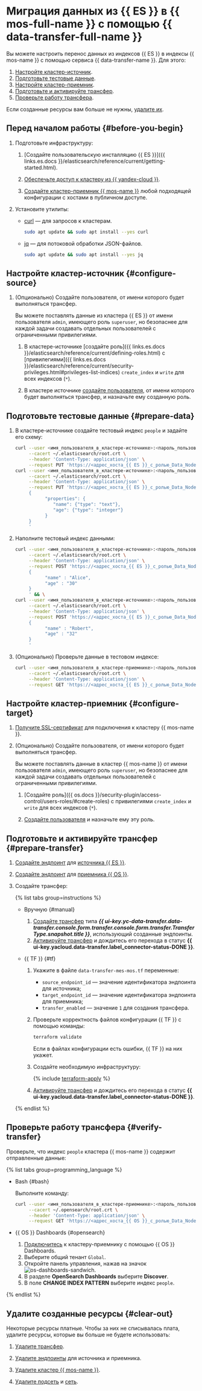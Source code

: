 # Миграция данных из {{ ES }} в {{ mos-full-name }} с помощью {{ data-transfer-full-name }}


Вы можете настроить перенос данных из индексов {{ ES }} в индексы {{ mos-name }} с помощью сервиса {{ data-transfer-name }}. Для этого:

1. [Настройте кластер-источник](#configure-source).
1. [Подготовьте тестовые данные](#prepare-data).
1. [Настройте кластер-приемник](#configure-target).
1. [Подготовьте и активируйте трансфер](#prepare-transfer).
1. [Проверьте работу трансфера](#verify-transfer).

Если созданные ресурсы вам больше не нужны, [удалите их](#clear-out).

## Перед началом работы {#before-you-begin}

1. Подготовьте инфраструктуру:

    
    1. [Создайте пользовательскую инсталляцию {{ ES }}]({{ links.es.docs }}/elasticsearch/reference/current/getting-started.html).

    1. [Обеспечьте доступ к кластеру из {{ yandex-cloud }}](../../../data-transfer/concepts/network.md#source-external).

    1. [Создайте кластер-приемник {{ mos-name }}](../../../managed-opensearch/operations/cluster-create.md) любой подходящей конфигурации с хостами в публичном доступе.


1. Установите утилиты:

    * [curl](https://curl.se/) — для запросов к кластерам.

        ```bash
        sudo apt update && sudo apt install --yes curl
        ```

    * [jq](https://stedolan.github.io/jq/) — для потоковой обработки JSON-файлов.

        ```bash
        sudo apt update && sudo apt install --yes jq
        ```

## Настройте кластер-источник {#configure-source}


1. (Опционально) Создайте пользователя, от имени которого будет выполняться трансфер.

    Вы можете поставлять данные из кластера {{ ES }} от имени пользователя `admin`, имеющего роль `superuser`, но безопаснее для каждой задачи создавать отдельных пользователей с ограниченными привилегиями.

    1. В кластере-источнике [создайте роль]({{ links.es.docs }}/elasticsearch/reference/current/defining-roles.html) с [привилегиями]({{ links.es.docs }}/elasticsearch/reference/current/security-privileges.html#privileges-list-indices) `create_index` и `write` для всех индексов (`*`).

    1. В кластере источнике [создайте пользователя](../../../managed-elasticsearch/operations/cluster-users.md), от имени которого будет выполняться трансфер, и назначьте ему созданную роль.

## Подготовьте тестовые данные {#prepare-data}

1. В кластере-источнике создайте тестовый индекс `people` и задайте его схему:

    ```bash
    curl --user <имя_пользователя_в_кластере-источнике>:<пароль_пользователя_в_кластере-источнике> \
         --cacert ~/.elasticsearch/root.crt \
         --header 'Content-Type: application/json' \
         --request PUT 'https://<адрес_хоста_{{ ES }}_с_ролью_Data_Node>:{{ port-mes }}/people' && \
    curl --user <имя_пользователя_в_кластере-источнике>:<пароль_пользователя_в_кластере-источнике> \
         --cacert ~/.elasticsearch/root.crt \
         --header 'Content-Type: application/json' \
         --request PUT 'https://<адрес_хоста_{{ ES }}_с_ролью_Data_Node>:{{ port-mes }}/people/_mapping?pretty' -d'
         {
               "properties": {
                  "name": {"type": "text"},
                  "age": {"type": "integer"}
               }
         }
         '
    ```

1. Наполните тестовый индекс данными:

    ```bash
    curl --user <имя_пользователя_в_кластере-источнике>:<пароль_пользователя_в_кластере-источнике> \
         --cacert ~/.elasticsearch/root.crt \
         --header 'Content-Type: application/json' \
         --request POST 'https://<адрес_хоста_{{ ES }}_с_ролью_Data_Node>:{{ port-mes }}/people/_doc/?pretty' -d'
         {
               "name" : "Alice",
               "age" : "30"
         }
         ' && \
    curl --user <имя_пользователя_в_кластере-источнике>:<пароль_пользователя_в_кластере-источнике> \
         --cacert ~/.elasticsearch/root.crt \
         --header 'Content-Type: application/json' \
         --request POST 'https://<адрес_хоста_{{ ES }}_с_ролью_Data_Node>:{{ port-mes }}/people/_doc/?pretty' -d'
         {
               "name" : "Robert",
               "age" : "32"
         }
         '
    ```

1. (Опционально) Проверьте данные в тестовом индексе:

    ```bash
    curl --user <имя_пользователя_в_кластере-приемнике>:<пароль_пользователя_в_кластере-приемнике> \
         --cacert ~/.elasticsearch/root.crt \
         --header 'Content-Type: application/json' \
         --request GET 'https://<адрес_хоста_{{ ES }}_с_ролью_Data_Node>:{{ port-mes }}/people/_search?pretty'
    ```

## Настройте кластер-приемник {#configure-target}

1. [Получите SSL-сертификат](../../../managed-opensearch/operations/connect.md#ssl-certificate) для подключения к кластеру {{ mos-name }}.

1. (Опционально) Создайте пользователя, от имени которого будет выполняться трансфер.

    Вы можете поставлять данные в кластер {{ mos-name }} от имени пользователя `admin`, имеющего роль `superuser`, но безопаснее для каждой задачи создавать отдельных пользователей с ограниченными привилегиями.

    1. [Создайте роль]({{ os.docs }}/security-plugin/access-control/users-roles/#create-roles) с привилегиями `create_index` и `write` для всех индексов (`*`).

    1. [Создайте пользователя](../../../managed-opensearch/operations/cluster-users.md) и назначьте ему эту роль.

## Подготовьте и активируйте трансфер {#prepare-transfer}

1. [Создайте эндпоинт](../../../data-transfer/operations/endpoint/index.md#create) для [источника {{ ES }}](../../../data-transfer/operations/endpoint/source/elasticsearch.md).

1. [Создайте эндпоинт](../../../data-transfer/operations/endpoint/index.md#create) для [приемника {{ OS }}](../../../data-transfer/operations/endpoint/target/opensearch.md).

1. Создайте трансфер:

    {% list tabs group=instructions %}

    - Вручную {#manual}

        1. [Создайте трансфер](../../../data-transfer/operations/transfer.md#create) типа **_{{ ui-key.yc-data-transfer.data-transfer.console.form.transfer.console.form.transfer.TransferType.snapshot.title }}_**, использующий созданные эндпоинты.
        1. [Активируйте трансфер](../../../data-transfer/operations/transfer.md#activate) и дождитесь его перехода в статус **{{ ui-key.yacloud.data-transfer.label_connector-status-DONE }}**.

    - {{ TF }} {#tf}

        1. Укажите в файле `data-transfer-mes-mos.tf` переменные:

            * `source_endpoint_id` — значение идентификатора эндпоинта для источника;
            * `target_endpoint_id` — значение идентификатора эндпоинта для приемника;
            * `transfer_enabled` — значение `1` для создания трансфера.

        1. Проверьте корректность файлов конфигурации {{ TF }} с помощью команды:

            ```bash
            terraform validate
            ```

            Если в файлах конфигурации есть ошибки, {{ TF }} на них укажет.

        1. Создайте необходимую инфраструктуру:

            {% include [terraform-apply](../../../_includes/mdb/terraform/apply.md) %}

        1. [Активируйте трансфер](../../../data-transfer/operations/transfer.md#activate) и дождитесь его перехода в статус **{{ ui-key.yacloud.data-transfer.label_connector-status-DONE }}**.

    {% endlist %}

## Проверьте работу трансфера {#verify-transfer}

Проверьте, что индекс `people` кластера {{ mos-name }} содержит отправленные данные:

{% list tabs group=programming_language %}

- Bash {#bash}

    Выполните команду:

    ```bash
    curl --user <имя_пользователя_в_кластере-приемнике>:<пароль_пользователя_в_кластере-приемнике> \
         --cacert ~/.opensearch/root.crt \
         --header 'Content-Type: application/json' \
         --request GET 'https://<адрес_хоста_{{ OS }}_с_ролью_Data_Node>:{{ port-mos }}/people/_search?pretty'
    ```

- {{ OS }} Dashboards {#opensearch}

    1. [Подключитесь](../../../managed-opensearch/operations/connect.md#dashboards) к кластеру-приемнику с помощью {{ OS }} Dashboards.
    1. Выберите общий тенант `Global`.
    1. Откройте панель управления, нажав на значок ![os-dashboards-sandwich](../../../_assets/console-icons/bars.svg).
    1. В разделе **OpenSearch Dashboards** выберите **Discover**.
    1. В поле **CHANGE INDEX PATTERN** выберите индекс `people`.

{% endlist %}

## Удалите созданные ресурсы {#clear-out}

Некоторые ресурсы платные. Чтобы за них не списывалась плата, удалите ресурсы, которые вы больше не будете использовать:

1. [Удалите трансфер](../../../data-transfer/operations/transfer.md#delete).
1. [Удалите эндпоинты](../../../data-transfer/operations/endpoint/index.md#delete) для источника и приемника.


1. [Удалите кластер {{ mos-name }}](../../../managed-opensearch/operations/cluster-delete.md).
1. [Удалите подсеть](../../../vpc/operations/subnet-delete.md) и [сеть](../../../vpc/operations/network-delete.md).

